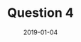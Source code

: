 --- 
layout: layouts/questions.njk 
title: Question 4
date: 2019-01-04
question: What is one goal you would like to set for yourself this year?
next: /question-5/
prev: /question-3/
input: freeform
tags:
    - question
---